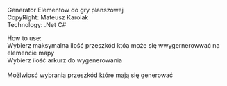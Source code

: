 Generator Elementow do gry planszowej <br>
CopyRight: Mateusz Karolak <br>
Technology: .Net C# <br> 

How to use: <br>
Wybierz maksymalna ilość przeszkód któa może się wwygernerowwać na elemencie mapy <br>
Wybierz ilość arkurz do wygenerowania <br>
 <br>
Możlwiosć wybrania przeszkód które mają się generować
